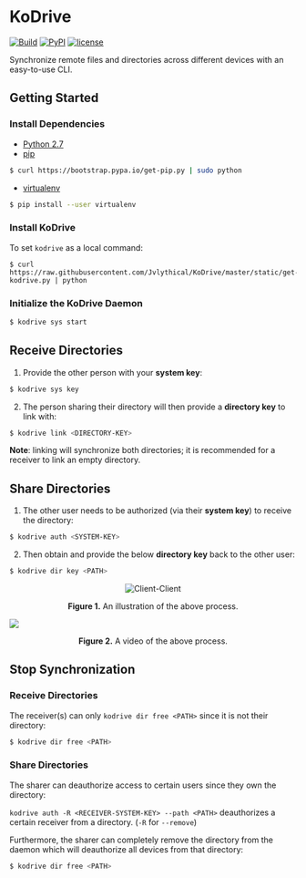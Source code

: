 # KoDrive

[![Build](https://img.shields.io/travis/Jvlythical/KoDrive/master.svg)](https://travis-ci.org/Jvlythical/KoDrive)
[![PyPI](https://img.shields.io/pypi/v/kodrive.svg)](https://pypi.python.org/pypi/kodrive)
[![license](https://img.shields.io/badge/license-MIT-blue.svg)](https://opensource.org/licenses/MIT)

Synchronize remote files and directories across different devices with an easy-to-use CLI.

## Getting Started

### Install Dependencies

- [Python 2.7](https://www.python.org/downloads/)
- [pip](https://pip.pypa.io/en/stable/installing/)
```sh
$ curl https://bootstrap.pypa.io/get-pip.py | sudo python
```
- [virtualenv](https://virtualenv.pypa.io/en/stable/installation/)
```sh
$ pip install --user virtualenv
```

### Install KoDrive
To set ```kodrive``` as a local command:

    $ curl https://raw.githubusercontent.com/Jvlythical/KoDrive/master/static/get-kodrive.py | python

### Initialize the KoDrive Daemon

```sh
$ kodrive sys start
```

## Receive Directories

1. Provide the other person with your **system key**:

  ```sh
  $ kodrive sys key 
  ```
2. The person sharing their directory will then provide a **directory key** to link with:

  ```sh
  $ kodrive link <DIRECTORY-KEY>
  ```
  
  **Note**: linking will synchronize both directories; it is recommended for a receiver to link an empty directory.

## Share Directories

1. The other user needs to be authorized (via their **system key**) to receive the directory:   

  ```sh
  $ kodrive auth <SYSTEM-KEY> 
  ```
2. Then obtain and provide the below **directory key** back to the other user:
 
  ```sh
  $ kodrive dir key <PATH>
  ```
  
<p align="center">
  <img src="https://github.com/Jvlythical/KoDrive/blob/master/static/images/client-client-circle.png" alt="Client-Client"/>
</p>
<p align="center">
    <b>Figure 1.</b> An illustration of the above process.
</p>

![](static/videos/demo.gif)
<p align="center">
    <b>Figure 2.</b> A video of the above process.
</p>

## Stop Synchronization

### Receive Directories

The receiver(s) can only ```kodrive dir free <PATH>``` since it is not their directory:
```sh
$ kodrive dir free <PATH>
```

### Share Directories

The sharer can deauthorize access to certain users since they own the directory:

<!-- 1. ```kodrive auth -l``` lists all directories authorized to others and the devices which are authorized. This can be useful for ```kodrive dir auth -a/-r``` to obtain system keys and verify whether a device has been deauthorized. -->

<!-- 2. ```kodrive auth -R <RECEIVER-SYSTEM-KEY> <PATH>``` deauthorizes a certain receiver from a directory. (```-R``` for ```--remove```)  -->
```kodrive auth -R <RECEIVER-SYSTEM-KEY> --path <PATH>``` deauthorizes a certain receiver from a directory. (```-R``` for ```--remove```) 

<!-- $ kodrive dir auth -l -->

<!-- ```sh -->
<!-- $ kodrive dir auth -R <RECEIVER-SYSTEM-KEY> --path <PATH> -->
<!-- ``` -->

Furthermore, the sharer can completely remove the directory from the daemon which will deauthorize all devices from that directory:
```sh
$ kodrive dir free <PATH>
```
